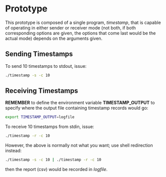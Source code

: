 # Prototype
This prototype is composed of a single program, *timestamp*, that is capable of
operating in either sender or receiver mode (not both, if both corresponding
options are given, the options that come last would be the actual mode) depends
on the arguments given.

## Sending Timestamps
To send 10 timestamps to stdout, issue:
```bash
./timestamp -s -c 10
```

## Receiving Timestamps
**REMEMBER** to define the environment variable **TIMESTAMP_OUTPUT** to specify
where the output file containing timestamp records would go:
```bash
export TIMESTAMP_OUTPUT=logfile
```
To receive 10 timestamps from stdin, issue:
```bash
./timestamp -r -c 10
```
However, the above is normally not what you want; use shell redirection
instead:
```bash
./timestamp -s -c 10 | ./timestamp -r -c 10
```
then the report (csv) would be recorded in *logfile*.
